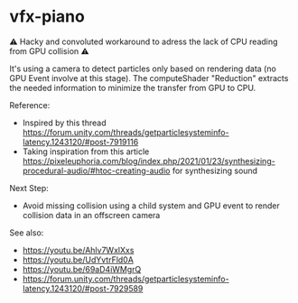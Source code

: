 # vfx-piano

⚠️ Hacky and convoluted workaround to adress the lack of CPU reading from GPU collision ⚠️

It's using a camera to detect particles only based on rendering data (no GPU Event involve at this stage).
The computeShader "Reduction" extracts the needed information to minimize the transfer from GPU to CPU.

Reference:
- Inspired by this thread https://forum.unity.com/threads/getparticlesysteminfo-latency.1243120/#post-7919116
- Taking inspiration from this article https://pixeleuphoria.com/blog/index.php/2021/01/23/synthesizing-procedural-audio/#htoc-creating-audio for synthesizing sound

Next Step:
- Avoid missing collision using a child system and GPU event to render collision data in an offscreen camera

See also:
- https://youtu.be/Ahlv7WxlXxs
- https://youtu.be/UdYvtrFld0A
- https://youtu.be/69aD4iWMgrQ
- https://forum.unity.com/threads/getparticlesysteminfo-latency.1243120/#post-7929589
